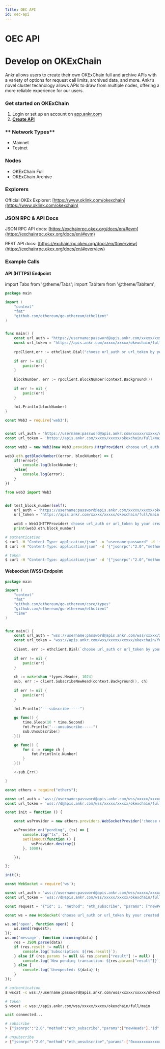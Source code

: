 ```yaml
---
Title: OEC API
id: oec-api
---
```


# OEC API

# Develop on OKExChain

Ankr allows users to create their own OKExChain full and archive APIs with a variety of options for request call limits, archived data, and more. Ankr’s novel cluster technology allows APIs to draw from multiple nodes, offering a more reliable experience for our users. 


### Get started on OKExChain

1. Login or set up an account on [app.ankr.com](https://app.ankr.com/api/)
2. [**Create API**](https://app.ankr.com/apps/api)

### ** Network Types**

* Mainnet
* Testnet

### Nodes

* OKExChain Full
* OKExChain Archive

### Explorers

Official OKEx Explorer: [https://www.oklink.com/okexchain](https://www.oklink.com/okexchain)

### JSON RPC & API Docs

JSON RPC API docs: [https://exchainrpc.okex.org/docs/en/#evm](https://exchainrpc.okex.org/docs/en/#evm)

REST API docs: [https://exchainrpc.okex.org/docs/en/#overview](https://exchainrpc.okex.org/docs/en/#overview)

### Example Calls

#### API (HTTPS) Endpoint

import Tabs from '@theme/Tabs';
import TabItem from '@theme/TabItem';

<Tabs>
<TabItem value="go" label="Go">

```go
package main

import (
    "context"
    "fmt"
    "github.com/ethereum/go-ethereum/ethclient"
)


func main() {
    const url_auth = "https://username:password@apis.ankr.com/xxxxx/xxxxx/okexchain/full/main"    // authentication
    const url_token = "https://apis.ankr.com/xxxxx/xxxxx/okexchain/full/main"                     // token
    
    rpcClient,err := ethclient.Dial("choose url_auth or url_token by your created type")
    
    if err != nil {
        panic(err)
    }
    
    blockNumber, err := rpcClient.BlockNumber(context.Background())
    
    if err != nil {
        panic(err)
    }
    
    fmt.Println(blockNumber)
}
```
</TabItem>
<TabItem value="js" label="web3.js">

```javascript
const Web3 = require('web3');


const url_auth = 'https://username:password@apis.ankr.com/xxxxx/xxxxx/okexchain/full/main'    // authentication
const url_token = 'https://apis.ankr.com/xxxxx/xxxxx/okexchain/full/main'                     // token

const web3 = new Web3(new Web3.providers.HttpProvider('choose url_auth or url_token by your created type'));

web3.eth.getBlockNumber((error, blockNumber) => {
    if(!error){
        console.log(blockNumber);
    }else{
        console.log(error);
    }
})
```
</TabItem>
<TabItem value="py" label="Python">

```python
from web3 import Web3


def test_block_number(self):
    url_auth = 'https://username:password@apis.ankr.com/xxxxx/xxxxx/okexchain/full/main'  # authentication
    url_token = 'https://apis.ankr.com/xxxxx/xxxxx/okexchain/full/main'                   # token
    
    web3 = Web3(HTTPProvider('choose url_auth or url_token by your created type'))
    print(web3.eth.block_number)
```
</TabItem>
<TabItem value="curl" label="Curl">

```bash
# authentication
$ curl -H "Content-Type: application/json" -u "username:password" -d '{"jsonrpc":"2.0","method":"eth_blockNumber","params":[],"id":1}' https://apis.ankr.com/xxxxx/xxxxx/okexchain/full/main
$ curl -H "Content-Type: application/json" -d '{"jsonrpc":"2.0","method":"eth_blockNumber","params":[],"id":1}' https://username:password@apis.ankr.com/xxxxx/xxxxx/okexchain/full/main

# token
$ curl -H "Content-Type: application/json" -d '{"jsonrpc":"2.0","method":"eth_blockNumber","params":[],"id":1}' https://apis.ankr.com/xxxxx/xxxxx/okexchain/full/main
```
</TabItem>
</Tabs>

#### Websocket (WSS) Endpoint

<Tabs>
<TabItem value="go" label="Go">

```go
package main

import (
    "context"
    "fmt"
    "github.com/ethereum/go-ethereum/core/types"
    "github.com/ethereum/go-ethereum/ethclient"
    "time"
)


func main() {
    const url_auth = "wss://username:password@apis.ankr.com/wss/xxxxx/xxxxx/okexchain/full/main" // authentication
    const url_token = "wss://apis.ankr.com/wss/xxxxx/xxxxx/okexchain/full/main"                  // token
    
    client, err := ethclient.Dial(`choose url_auth or url_token by your created type`)
    
    if err != nil {
        panic(err)
    }
    
    ch := make(chan *types.Header, 1024)
    sub, err := client.SubscribeNewHead(context.Background(), ch)
    
    if err != nil {
        panic(err)
    }
    
    fmt.Println("---subscribe-----")

    go func() {
        time.Sleep(10 * time.Second)
        fmt.Println("---unsubscribe-----")
        sub.Unsubscribe()
    }()

    go func() {
        for c := range ch {
            fmt.Println(c.Number)
        }
    }()

    <-sub.Err()

}
```
</TabItem>
<TabItem value="js" label="Ethers.js">

```javascript
const ethers = require("ethers");

const url_auth = 'wss://username:password@apis.ankr.com/wss/xxxxx/xxxxx/okexchain/full/main'    // authentication
const url_token = 'wss://d@apis.ankr.com/wss/xxxxx/xxxxx/okexchain/full/main'                   // token

const init = function () {

    const wsProvider = new ethers.providers.WebSocketProvider('choose url_auth or url_token by your created type');

    wsProvider.on("pending", (tx) => {
        console.log("tx", tx)
        setTimeout(function () {
            wsProvider.destroy()
        }, 1000);

    });

};

init();
```
</TabItem>
<TabItem value="web3.js" label="web3.js">

```javascript
const WebSocket = require('ws');

const url_auth = 'wss://username:password@apis.ankr.com/wss/xxxxx/xxxxx/okexchain/full/main'    // authentication
const url_token = 'wss://d@apis.ankr.com/wss/xxxxx/xxxxx/okexchain/full/main'                   // token

const request = '{"id": 1, "method": "eth_subscribe", "params": ["newPendingTransactions"]}';  

const ws = new WebSocket('choose url_auth or url_token by your created type');

ws.on('open', function open() {
    ws.send(request);
});
ws.on('message', function incoming(data) {
    res = JSON.parse(data)
    if (res.result != null) {
        console.log(`Subscription: ${res.result}`);
    } else if (res.params != null && res.params["result"] != null) {
        console.log(`New pending transaction: ${res.params["result"]}`);
    } else {
        console.log(`Unexpected: ${data}`);
    }
});
```
</TabItem>
<TabItem value="curl" label="Curl">

```bash
# authentication
$ wscat -c wss://username:password@apis.ankr.com/wss/xxxxx/xxxxx/okexchain/full/main

# token
$ wscat -c wss://apis.ankr.com/wss/xxxxx/xxxxx/okexchain/full/main

wait connected...

# subscribe
> {"jsonrpc":"2.0","method":"eth_subscribe","params":["newHeads"],"id":1}

# unsubscribe
> {"jsonrpc":"2.0","method":"eth_unsubscribe","params":["0xxxxxxxxxxxxxxx"],"id":1}
```
</TabItem>
</Tabs>

